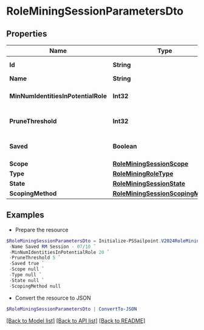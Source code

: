 # RoleMiningSessionParametersDto
## Properties

Name | Type | Description | Notes
------------ | ------------- | ------------- | -------------
**Id** | **String** | The ID of the role mining session | [optional] 
**Name** | **String** | The session&#39;s saved name | [optional] 
**MinNumIdentitiesInPotentialRole** | **Int32** | Minimum number of identities in a potential role | [optional] 
**PruneThreshold** | **Int32** | The prune threshold to be used or null to calculate prescribedPruneThreshold | [optional] 
**Saved** | **Boolean** | The session&#39;s saved status | [optional] [default to $true]
**Scope** | [**RoleMiningSessionScope**](RoleMiningSessionScope.md) |  | [optional] 
**Type** | [**RoleMiningRoleType**](RoleMiningRoleType.md) |  | [optional] 
**State** | [**RoleMiningSessionState**](RoleMiningSessionState.md) |  | [optional] 
**ScopingMethod** | [**RoleMiningSessionScopingMethod**](RoleMiningSessionScopingMethod.md) |  | [optional] 

## Examples

- Prepare the resource
```powershell
$RoleMiningSessionParametersDto = Initialize-PSSailpoint.V2024RoleMiningSessionParametersDto  -Id 9f36f5e5-1e81-4eca-b087-548959d91c71 `
 -Name Saved RM Session - 07/10 `
 -MinNumIdentitiesInPotentialRole 20 `
 -PruneThreshold 5 `
 -Saved true `
 -Scope null `
 -Type null `
 -State null `
 -ScopingMethod null
```

- Convert the resource to JSON
```powershell
$RoleMiningSessionParametersDto | ConvertTo-JSON
```

[[Back to Model list]](../README.md#documentation-for-models) [[Back to API list]](../README.md#documentation-for-api-endpoints) [[Back to README]](../README.md)


